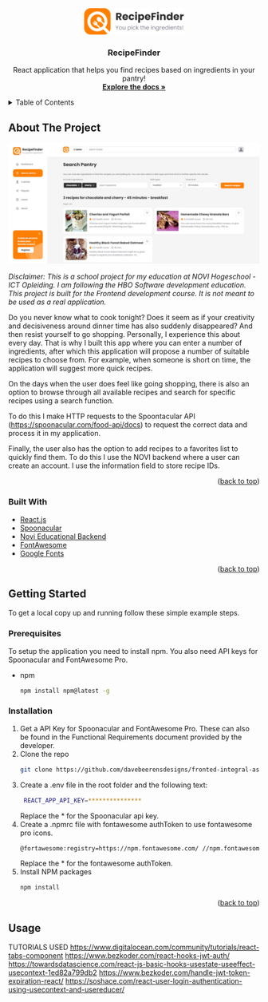 <div id="top"></div>

<div align="center">
  <a href="https://github.com/davebeerensdesigns/fronted-integral-assignment-recipe-finder">
    <img src="src/assets/logo/logo.svg" alt="Logo" width="200" height="auto">
  </a>

<h3 align="center">RecipeFinder</h3>

  <p align="center">
    React application that helps you find recipes based on ingredients in your pantry!
    <br />
    <a href="https://github.com/davebeerensdesigns/fronted-integral-assignment-recipe-finder"><strong>Explore the docs »</strong></a>
  </p>
</div>



<!-- TABLE OF CONTENTS -->
<details>
  <summary>Table of Contents</summary>
  <ol>
    <li>
      <a href="#about-the-project">About The Project</a>
      <ul>
        <li><a href="#built-with">Built With</a></li>
      </ul>
    </li>
    <li>
      <a href="#getting-started">Getting Started</a>
      <ul>
        <li><a href="#prerequisites">Prerequisites</a></li>
        <li><a href="#installation">Installation</a></li>
      </ul>
    </li>
    <li><a href="#usage">Usage</a></li>
    <li><a href="#roadmap">Roadmap</a></li>
    <li><a href="#contributing">Contributing</a></li>
    <li><a href="#license">License</a></li>
    <li><a href="#contact">Contact</a></li>
    <li><a href="#acknowledgments">Acknowledgments</a></li>
  </ol>
</details>



<!-- ABOUT THE PROJECT -->
## About The Project

<a href="https://github.com/davebeerensdesigns/fronted-integral-assignment-recipe-finder">
    <img src="screenshot.jpg" alt="Logo" width="1200" height="auto">
  </a>

<i>Disclaimer: This is a school project for my education at NOVI Hogeschool - ICT Opleiding. I am following the HBO Software development education. This project is built for the Frontend development course. It is not meant to be used as a real application.</i>

Do you never know what to cook tonight? Does it seem as if your creativity and decisiveness around dinner time has also suddenly disappeared? And then resist yourself to go shopping. Personally, I experience this about every day. That is why I built this app where you can enter a number of ingredients, after which this application will propose a number of suitable recipes to choose from. For example, when someone is short on time, the application will suggest more quick recipes.

On the days when the user does feel like going shopping, there is also an option to browse through all available recipes and search for specific recipes using a search function.

To do this I make HTTP requests to the Spoontacular API (https://spoonacular.com/food-api/docs) to request the correct data and process it in my application.

Finally, the user also has the option to add recipes to a favorites list to quickly find them.
To do this I use the NOVI backend where a user can create an account. I use the information field to store recipe IDs.

<p align="right">(<a href="#top">back to top</a>)</p>



### Built With

* [React.js](https://reactjs.org/)
* [Spoonacular](https://spoonacular.com/food-api/docs)
* [Novi Educational Backend](https://github.com/hogeschoolnovi/novi-educational-backend-documentation)
* [FontAwesome](https://fontawesome.com/)
* [Google Fonts](https://fonts.google.com/)

<p align="right">(<a href="#top">back to top</a>)</p>



<!-- GETTING STARTED -->
## Getting Started

To get a local copy up and running follow these simple example steps.

### Prerequisites

To setup the application you need to install npm. You also need API keys for Spoonacular and FontAwesome Pro.

* npm
  ```sh
  npm install npm@latest -g
  ```

### Installation

1. Get a API Key for Spoonacular and FontAwesome Pro. These can also be found in the Functional Requirements document provided by the developer.
2. Clone the repo
   ```sh
   git clone https://github.com/davebeerensdesigns/fronted-integral-assignment-recipe-finder.git
   ```
3. Create a .env file in the root folder and the following text:
   ```sh
    REACT_APP_API_KEY=***************
   ```
   Replace the * for the Spoonacular api key.
4. Create a .npmrc file with fontawesome authToken to use fontawesome pro icons.
   ```sh
   @fortawesome:registry=https://npm.fontawesome.com/ //npm.fontawesome.com/:_authToken=********************
   ```
   Replace the * for the fontawesome authToken.
5. Install NPM packages
   ```sh
   npm install
   ```

<p align="right">(<a href="#top">back to top</a>)</p>



<!-- USAGE EXAMPLES -->
## Usage




TUTORIALS USED
https://www.digitalocean.com/community/tutorials/react-tabs-component
https://www.bezkoder.com/react-hooks-jwt-auth/
https://towardsdatascience.com/react-js-basic-hooks-usestate-useeffect-usecontext-1ed82a799db2
https://www.bezkoder.com/handle-jwt-token-expiration-react/
https://soshace.com/react-user-login-authentication-using-usecontext-and-usereducer/
